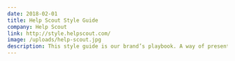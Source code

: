 ```yaml
---
date: 2018-02-01
title: Help Scout Style Guide
company: Help Scout
link: http://style.helpscout.com/
image: /uploads/help-scout.jpg
description: This style guide is our brand’s playbook. A way of presenting people with a polished brand experience, but also a way to empower members of the Help Scout team to move quickly and do excellent work.
---
```

